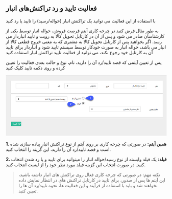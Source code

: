 ﻿##  فعالیت تایید و رد تراکنش‌های انبار 



با استفاده از این فعالیت می توانید یک تراکنش انبار (حواله/رسید) را تایید یا رد کنید

به طور مثال فرض کنید در چرخه کاری آیتم فرصت فروش، حواله انبار توسط یکی از کارشناسان صادر می شود و پس از آن در کارتابل تحویل کالا به رویت و تایید انباردار می رسد. اگر بخواهید پس از کارتابل تحویل کالا به مشتری که به معنی خروج قطعی کالا از انبار می باشد، حواله انبار به صورت خودکار توسط سیستم تایید شود و انباردار برای تایید آن به کارتابل خود رجوع نکند، می توانید از فعالیت تایید تراکنش انبار استفاده کنید

پس از تعیین آیتمی که قصد تایید/رد آن را دارید، نام، نوع و حالت بعدی فعالیت را تعیین کرده و روی دکمه تایید کلیک کنید

![](Approvingwarehouserecipt1.png)

**1. همین آیتم:** در صورتی که چرخه کاری بر روی آیتم از نوع تراکنش انبار پیاده سازی شده است و قصد تایید/رد آن را دارید، این گزینه را انتخاب کنید.

**2. فیلد:** یک فیلد وابسته از نوع رسید/حواله انبار را میتوانید برای تایید و یا رد شدن انتخاب کنید. در صورت انتخاب این گزینه فیلد مورد نظر خود را از لیست انتخاب کنید.

> نکته مهم: در صورتی که چرخه کاری فعال روی تراکنش های انبار داشته باشید، این آیتم ها پس از صدور، برای تایید در کارتابل تراکنش های در انتظار نمایش داده نخواهند شد و باید با استفاده از فرآیند و این فعالیت ها، نحوه تایید/رد آن ها را تعیین کنید. 

